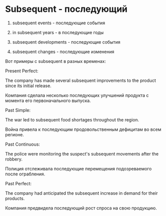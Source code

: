 # Subsequent - последующий

1. subsequent events - последующие события

2. in subsequent years - в последующие годы

3. subsequent developments - последующие события

4. subsequent changes - последующие изменения

Вот примеры с subsequent в разных временах:

Present Perfect:

The company has made several subsequent improvements to the product since its initial release.

Компания сделала несколько последующих улучшений продукта с момента его первоначального выпуска.

Past Simple:

The war led to subsequent food shortages throughout the region.

Война привела к последующим продовольственным дефицитам во всем регионе.

Past Continuous:

The police were monitoring the suspect's subsequent movements after the robbery.

Полиция отслеживала последующие перемещения подозреваемого после ограбления.

Past Perfect:

The company had anticipated the subsequent increase in demand for their products.

Компания предвидела последующий рост спроса на свою продукцию.
